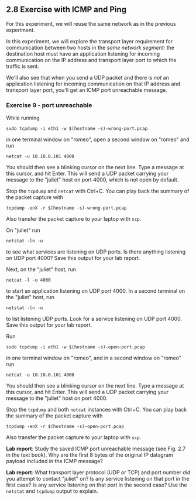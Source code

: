 ## 2.8 Exercise with ICMP and Ping

For this experiment, we will reuse the same network as in the previous experiment.

In this experiment, we will explore the transport layer requirement for communication between two hosts in the *same network segment*: the destination host must have an application listening for incoming communication on the IP address and transport layer port to which the traffic is sent.

We'll also see that when you send a UDP packet and there is *not* an application listening for incoming communication on that IP address and transport layer port, you'll get an ICMP port unreachable message.


### Exercise 9 - port unreachable

While running

```
sudo tcpdump -i eth1 -w $(hostname -s)-wrong-port.pcap
```

in one terminal window on "romeo", open a second window on "romeo" and run


```
netcat -u 10.10.0.101 4000
```

You should then see a blinking cursor on the next line. Type a message at this cursor, and hit Enter. This will send a UDP packet carrying your message to the "juliet" host on port 4000, which is not open by default.

Stop the `tcpdump` and `netcat` with Ctrl+C. You can play back the summary of the packet capture with

```
tcpdump -enX -r $(hostname -s)-wrong-port.pcap
```

Also transfer the packet capture to your laptop with `scp`.

On "juliet" run

```
netstat -ln -u
```

to see what services are listening on UDP ports. Is there anything listening on UDP port 4000? Save this output for your lab report.

Next, on the "juliet" host, run

```
netcat -l -u 4000
```

to start an application listening on UDP port 4000. In a second terminal on the "juliet" host, run


```
netstat -ln -u
```

to list listening UDP ports. Look for a service listening on UDP port 4000. Save this output for your lab report.



Run

```
sudo tcpdump -i eth1 -w $(hostname -s)-open-port.pcap
```

in one terminal window on "romeo", and in a second window on "romeo" run


```
netcat -u 10.10.0.101 4000
```

You should then see a blinking cursor on the next line. Type a message at this cursor, and hit Enter. This will send a UDP packet carrying your message to the "juliet" host on port 4000.

Stop the `tcpdump` and both `netcat` instances with Ctrl+C. You can play back the summary of the packet capture with

```
tcpdump -enX -r $(hostname -s)-open-port.pcap
```

Also transfer the packet capture to your laptop with `scp`.


**Lab report**: Study the saved ICMP port unreachable message (see Fig. 2.7 in the text book). Why are the first 8 bytes of the original IP datagram payload included in the ICMP message?


**Lab report**: What transport layer protocol (UDP or TCP) and port number did you attempt to contact "juliet" on? Is any service listening on that port in the first case? Is any service listening on that port in the second case? Use the `netstat` and `tcpdump` output to explain.

